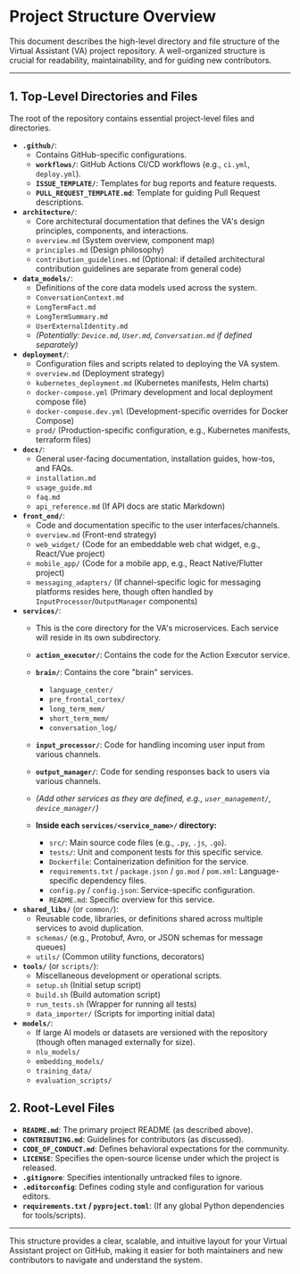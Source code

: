 # Project Structure Overview

This document describes the high-level directory and file structure of the Virtual Assistant (VA) project repository. A well-organized structure is crucial for readability, maintainability, and for guiding new contributors.

---

## 1. Top-Level Directories and Files

The root of the repository contains essential project-level files and directories.

* **`.github/`**:
    * Contains GitHub-specific configurations.
    * **`workflows/`**: GitHub Actions CI/CD workflows (e.g., `ci.yml`, `deploy.yml`).
    * **`ISSUE_TEMPLATE/`**: Templates for bug reports and feature requests.
    * **`PULL_REQUEST_TEMPLATE.md`**: Template for guiding Pull Request descriptions.
* **`architecture/`**:
    * Core architectural documentation that defines the VA's design principles, components, and interactions.
    * `overview.md` (System overview, component map)
    * `principles.md` (Design philosophy)
    * `contribution_guidelines.md` (Optional: if detailed architectural contribution guidelines are separate from general code)
* **`data_models/`**:
    * Definitions of the core data models used across the system.
    * `ConversationContext.md`
    * `LongTermFact.md`
    * `LongTermSummary.md`
    * `UserExternalIdentity.md`
    * *(Potentially: `Device.md`, `User.md`, `Conversation.md` if defined separately)*
* **`deployment/`**:
    * Configuration files and scripts related to deploying the VA system.
    * `overview.md` (Deployment strategy)
    * `kubernetes_deployment.md` (Kubernetes manifests, Helm charts)
    * `docker-compose.yml` (Primary development and local deployment compose file)
    * `docker-compose.dev.yml` (Development-specific overrides for Docker Compose)
    * `prod/` (Production-specific configuration, e.g., Kubernetes manifests, terraform files)
* **`docs/`**:
    * General user-facing documentation, installation guides, how-tos, and FAQs.
    * `installation.md`
    * `usage_guide.md`
    * `faq.md`
    * `api_reference.md` (If API docs are static Markdown)
* **`front_end/`**:
    * Code and documentation specific to the user interfaces/channels.
    * `overview.md` (Front-end strategy)
    * `web_widget/` (Code for an embeddable web chat widget, e.g., React/Vue project)
    * `mobile_app/` (Code for a mobile app, e.g., React Native/Flutter project)
    * `messaging_adapters/` (If channel-specific logic for messaging platforms resides here, though often handled by `InputProcessor`/`OutputManager` components)
* **`services/`**:
    * This is the core directory for the VA's microservices. Each service will reside in its own subdirectory.
    * **`action_executor/`**: Contains the code for the Action Executor service.
    * **`brain/`**: Contains the core "brain" services.
        * `language_center/`
        * `pre_frontal_cortex/`
        * `long_term_mem/`
        * `short_term_mem/`
        * `conversation_log/`
    * **`input_processor/`**: Code for handling incoming user input from various channels.
    * **`output_manager/`**: Code for sending responses back to users via various channels.
    * *(Add other services as they are defined, e.g., `user_management/`, `device_manager/`)*

    * **Inside each `services/<service_name>/` directory:**
        * `src/`: Main source code files (e.g., `.py`, `.js`, `.go`).
        * `tests/`: Unit and component tests for this specific service.
        * `Dockerfile`: Containerization definition for the service.
        * `requirements.txt` / `package.json` / `go.mod` / `pom.xml`: Language-specific dependency files.
        * `config.py` / `config.json`: Service-specific configuration.
        * `README.md`: Specific overview for this service.
* **`shared_libs/`** (or `common/`):
    * Reusable code, libraries, or definitions shared across multiple services to avoid duplication.
    * `schemas/` (e.g., Protobuf, Avro, or JSON schemas for message queues)
    * `utils/` (Common utility functions, decorators)
* **`tools/`** (or `scripts/`):
    * Miscellaneous development or operational scripts.
    * `setup.sh` (Initial setup script)
    * `build.sh` (Build automation script)
    * `run_tests.sh` (Wrapper for running all tests)
    * `data_importer/` (Scripts for importing initial data)
* **`models/`**:
    * If large AI models or datasets are versioned with the repository (though often managed externally for size).
    * `nlu_models/`
    * `embedding_models/`
    * `training_data/`
    * `evaluation_scripts/`

## 2. Root-Level Files

* **`README.md`**: The primary project README (as described above).
* **`CONTRIBUTING.md`**: Guidelines for contributors (as discussed).
* **`CODE_OF_CONDUCT.md`**: Defines behavioral expectations for the community.
* **`LICENSE`**: Specifies the open-source license under which the project is released.
* **`.gitignore`**: Specifies intentionally untracked files to ignore.
* **`.editorconfig`**: Defines coding style and configuration for various editors.
* **`requirements.txt` / `pyproject.toml`**: (If any global Python dependencies for tools/scripts).

---

This structure provides a clear, scalable, and intuitive layout for your Virtual Assistant project on GitHub, making it easier for both maintainers and new contributors to navigate and understand the system.